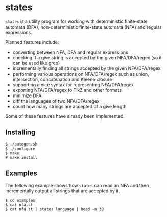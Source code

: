 
# states

`states` is a utility program for working with deterministic finite-state
automata (DFA), non-deterministic finite-state automata (NFA) and regular
expressions.

Planned features include:

- converting between NFA, DFA and regular expressions
- checking if a give string is accepted by the given NFA/DFA/regex (so it can be used like grep)
- incrementally finding all strings accepted by the given NFA/DFA/regex
- performing various operations on NFA/DFA/regex such as union, intersection, concatenation and Kleene closure
- supporting a nice syntax for representing NFA/DFA/regex
- exporting NFA/DFA/regex to TikZ and other formats
- minimize DFA
- diff the languages of two NFA/DFA/regex
- count how many strings are accepted of a give length

Some of these features have already been implemented.

## Installing

```
$ ./autogen.sh
$ ./configure
$ make
# make install
```

## Examples

The following example shows how `states` can read an NFA and then incrementally
output all strings that are accepted by it.

```
$ cd examples
$ cat nfa.st
$ cat nfa.st | states language | head -n 30
```

